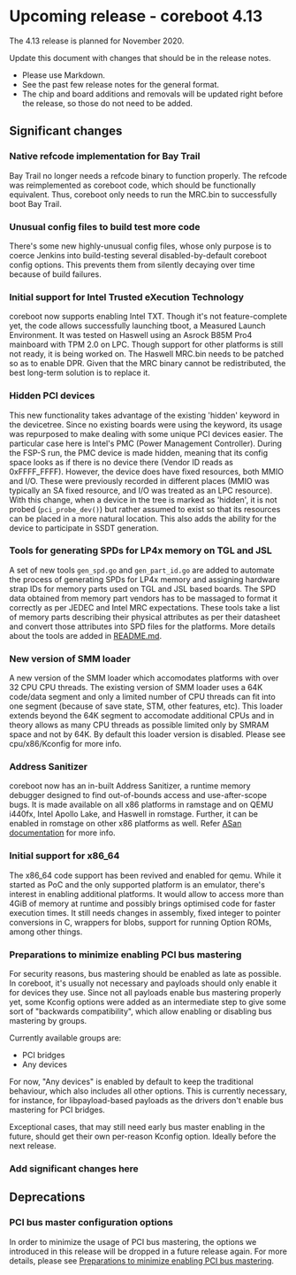 Upcoming release - coreboot 4.13
================================

The 4.13 release is planned for November 2020.

Update this document with changes that should be in the release notes.

* Please use Markdown.
* See the past few release notes for the general format.
* The chip and board additions and removals will be updated right
  before the release, so those do not need to be added.

Significant changes
-------------------

### Native refcode implementation for Bay Trail

Bay Trail no longer needs a refcode binary to function properly. The refcode
was reimplemented as coreboot code, which should be functionally equivalent.
Thus, coreboot only needs to run the MRC.bin to successfully boot Bay Trail.

### Unusual config files to build test more code

There's some new highly-unusual config files, whose only purpose is to coerce
Jenkins into build-testing several disabled-by-default coreboot config options.
This prevents them from silently decaying over time because of build failures.

### Initial support for Intel Trusted eXecution Technology

coreboot now supports enabling Intel TXT. Though it's not feature-complete yet,
the code allows successfully launching tboot, a Measured Launch Environment. It
was tested on Haswell using an Asrock B85M Pro4 mainboard with TPM 2.0 on LPC.
Though support for other platforms is still not ready, it is being worked on.
The Haswell MRC.bin needs to be patched so as to enable DPR. Given that the MRC
binary cannot be redistributed, the best long-term solution is to replace it.

### Hidden PCI devices

This new functionality takes advantage of the existing 'hidden' keyword in the
devicetree. Since no existing boards were using the keyword, its usage was
repurposed to make dealing with some unique PCI devices easier. The particular
case here is Intel's PMC (Power Management Controller). During the FSP-S run,
the PMC device is made hidden, meaning that its config space looks as if there
is no device there (Vendor ID reads as 0xFFFF_FFFF). However, the device does
have fixed resources, both MMIO and I/O. These were previously recorded in
different places (MMIO was typically an SA fixed resource, and I/O was treated
as an LPC resource). With this change, when a device in the tree is marked as
'hidden', it is not probed (`pci_probe_dev()`) but rather assumed to exist so
that its resources can be placed in a more natural location. This also adds the
ability for the device to participate in SSDT generation.

### Tools for generating SPDs for LP4x memory on TGL and JSL

A set of new tools `gen_spd.go` and `gen_part_id.go` are added to automate the
process of generating SPDs for LP4x memory and assigning hardware strap IDs for
memory parts used on TGL and JSL based boards. The SPD data obtained from memory
part vendors has to be massaged to format it correctly as per JEDEC and Intel MRC
expectations. These tools take a list of memory parts describing their physical
attributes as per their datasheet and convert those attributes into SPD files for
the platforms. More details about the tools are added in
[README.md](https://review.coreboot.org/plugins/gitiles/coreboot/+/refs/heads/master/util/spd_tools/intel/lp4x/README.md).

### New version of SMM loader

A new version of the SMM loader which accomodates platforms with over 32 CPU
CPU threads.  The existing version of SMM loader uses a 64K code/data
segment and only a limited number of CPU threads can fit into one segment
(because of save state, STM, other features, etc). This loader extends beyond
the 64K segment to accomodate additional CPUs and in theory allows as many
CPU threads as possible limited only by SMRAM space and not by 64K. By default
this loader version is disabled. Please see cpu/x86/Kconfig for more info.

### Address Sanitizer

coreboot now has an in-built Address Sanitizer, a runtime memory debugger
designed to find out-of-bounds access and use-after-scope bugs. It is made
available on all x86 platforms in ramstage and on QEMU i440fx, Intel Apollo
Lake, and Haswell in romstage. Further, it can be enabled in romstage on other
x86 platforms as well. Refer [ASan documentation](../technotes/asan.md) for
more info.

### Initial support for x86_64

The x86_64 code support has been revived and enabled for qemu. While it started
as PoC and the only supported platform is an emulator, there's interest in
enabling additional platforms. It would allow to access more than 4GiB of memory
at runtime and possibly brings optimised code for faster execution times.
It still needs changes in assembly, fixed integer to pointer conversions in C,
wrappers for blobs, support for running Option ROMs, among other things.

### Preparations to minimize enabling PCI bus mastering

For security reasons, bus mastering should be enabled as late as possible. In
coreboot, it's usually not necessary and payloads should only enable it for
devices they use. Since not all payloads enable bus mastering properly yet,
some Kconfig options were added as an intermediate step to give some sort of
"backwards compatibility", which allow enabling or disabling bus mastering by
groups.

Currently available groups are:

* PCI bridges
* Any devices

For now, "Any devices" is enabled by default to keep the traditional behaviour,
which also includes all other options. This is currently necessary, for instance,
for libpayload-based payloads as the drivers don't enable bus mastering for PCI
bridges.

Exceptional cases, that may still need early bus master enabling in the future,
should get their own per-reason Kconfig option. Ideally before the next release.

### Add significant changes here

Deprecations
------------

### PCI bus master configuration options

In order to minimize the usage of PCI bus mastering, the options we introduced in
this release will be dropped in a future release again. For more details, please
see [Preparations to minimize enabling PCI bus mastering](#preparations-to-minimize-enabling-pci-bus-mastering-in-coreboot).
